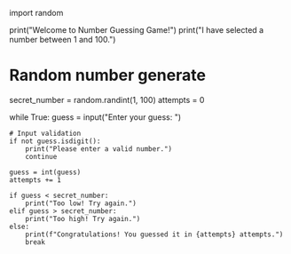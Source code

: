 import random

print("Welcome to Number Guessing Game!")
print("I have selected a number between 1 and 100.")

# Random number generate
secret_number = random.randint(1, 100)
attempts = 0

while True:
    guess = input("Enter your guess: ")

    # Input validation
    if not guess.isdigit():
        print("Please enter a valid number.")
        continue

    guess = int(guess)
    attempts += 1

    if guess < secret_number:
        print("Too low! Try again.")
    elif guess > secret_number:
        print("Too high! Try again.")
    else:
        print(f"Congratulations! You guessed it in {attempts} attempts.")
        break

